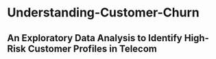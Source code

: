 # Understanding-Customer-Churn
## An Exploratory Data Analysis to Identify High-Risk Customer Profiles in Telecom


